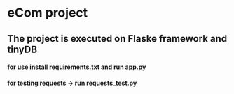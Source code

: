# eCom project

## The project is executed on Flaske framework and tinyDB

#### for use install requirements.txt and run app.py
#### for testing requests -> run requests_test.py